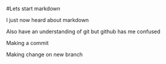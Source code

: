 #Lets start markdown

I just now heard about markdown

Also have an understanding of git but github has me confused

Making a commit

Making change on new branch